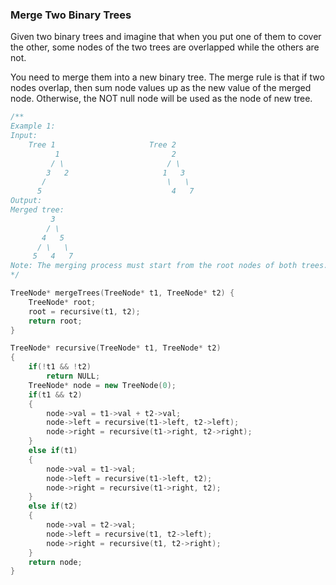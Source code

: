 ### Merge Two Binary Trees
Given two binary trees and imagine that when you put one of them to cover the other, some nodes of the two trees are overlapped while the others are not.

You need to merge them into a new binary tree. The merge rule is that if two nodes overlap, then sum node values up as the new value of the merged node. Otherwise, the NOT null node will be used as the node of new tree.
```cpp
/**
Example 1:
Input: 
    Tree 1                     Tree 2                  
          1                         2                             
         / \                       / \                            
        3   2                     1   3                        
       /                           \   \                      
      5                             4   7                  
Output: 
Merged tree:
         3
        / \
       4   5
      / \   \ 
     5   4   7
Note: The merging process must start from the root nodes of both trees.
*/

TreeNode* mergeTrees(TreeNode* t1, TreeNode* t2) {
    TreeNode* root;
    root = recursive(t1, t2);
    return root;
}

TreeNode* recursive(TreeNode* t1, TreeNode* t2)
{
    if(!t1 && !t2)
        return NULL;
    TreeNode* node = new TreeNode(0);
    if(t1 && t2)
    {
        node->val = t1->val + t2->val;
        node->left = recursive(t1->left, t2->left);
        node->right = recursive(t1->right, t2->right);
    }
    else if(t1)
    {
        node->val = t1->val;
        node->left = recursive(t1->left, t2);
        node->right = recursive(t1->right, t2);
    }
    else if(t2)
    {
        node->val = t2->val;
        node->left = recursive(t1, t2->left);
        node->right = recursive(t1, t2->right);
    }
    return node;
}
```